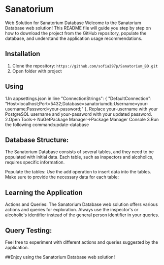 # Sanatorium
Web Solution for Sanatorium Database
Welcome to the Sanatorium Database web solution! 
This README file will guide you step by step on how to download the project from the GitHub repository, 
populate the database, and understand the application usage recommendations.
## Installation

1. Clone the repository: `https://github.com/sofia297p/Sanatorium_BD.git`
2. Open folder with project
 
## Using
 1.In appsettings.json
in line 
"ConnectionStrings": {
  "DefaultConnection": "Host=localhost;Port=5432;Database=sanatoriumdb;Username=your-username;Password=your-password;"
},
Replace your-username with your PostgreSQL username and your-password with your updated password.
2.Open Tools-> NuGetPackage Manager->Package Manager Console
3.Run the following command:update-database

## Database Structure:
The Sanatorium Database consists of several tables, and they need to be populated with initial data. Each table, such as inspectors and alcoholics, requires specific information.

Populate the tables:
Use the add operation to insert data into the tables. Make sure to provide the necessary data for each table:

## Learning the Application
Actions and Queries:
The Sanatorium Database web solution offers various actions and queries for exploration. Always use the inspector's or alcoholic's identifier instead of the general person identifier in your queries.

## Query Testing:
Feel free to experiment with different actions and queries suggested by the application.

##Enjoy using the Sanatorium Database web solution!